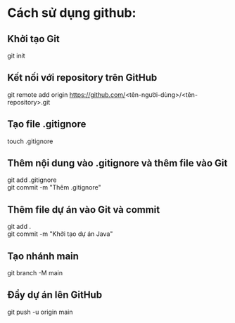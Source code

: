 # Cách sử dụng github:
## Khởi tạo Git
git init

## Kết nối với repository trên GitHub
git remote add origin https://github.com/<tên-người-dùng>/<tên-repository>.git

## Tạo file .gitignore
touch .gitignore

## Thêm nội dung vào .gitignore và thêm file vào Git
git add .gitignore<br>
git commit -m "Thêm .gitignore"

## Thêm file dự án vào Git và commit
git add .<br>
git commit -m "Khởi tạo dự án Java"

## Tạo nhánh main
git branch -M main

## Đẩy dự án lên GitHub
git push -u origin main

